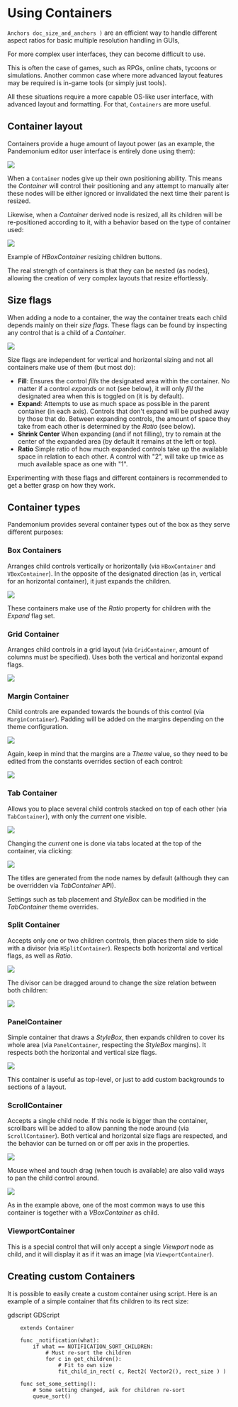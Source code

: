 

# Using Containers

`Anchors doc_size_and_anchors )` are an efficient way to handle
different aspect ratios for basic multiple resolution handling in GUIs,

For more complex user interfaces, they can become difficult to use.

This is often the case of games, such as RPGs, online chats, tycoons or simulations. Another
common case where more advanced layout features may be required is in-game tools (or simply just tools).

All these situations require a more capable OS-like user interface, with advanced layout and formatting.
For that, `Containers` are more useful.

## Container layout

Containers provide a huge amount of layout power (as an example, the Pandemonium editor user interface is entirely done using them):

   ![](img/pandemonium_containers.png)

When a `Container` nodes give up their
own positioning ability. This means the *Container* will control their positioning and any attempt to manually alter these
nodes will be either ignored or invalidated the next time their parent is resized.

Likewise, when a *Container* derived node is resized, all its children will be re-positioned according to it,
with a behavior based on the type of container used:

   ![](img/container_example.gif)

Example of *HBoxContainer* resizing children buttons.

The real strength of containers is that they can be nested (as nodes), allowing the creation of very complex layouts that resize effortlessly.

## Size flags

When adding a node to a container, the way the container treats each child depends mainly on their *size flags*. These flags
can be found by inspecting any control that is a child of a *Container*.

   ![](img/container_size_flags.png)

Size flags are independent for vertical and horizontal sizing and not all containers make use of them (but most do):

* **Fill**: Ensures the control *fills* the designated area within the container. No matter if
  a control *expands* or not (see below), it will only *fill* the designated area when this is toggled on (it is by default).
* **Expand**: Attempts to use as much space as possible in the parent container (in each axis).
  Controls that don't expand will be pushed away by those that do. Between expanding controls, the
  amount of space they take from each other is determined by the *Ratio* (see below).
* **Shrink Center** When expanding (and if not filling), try to remain at the center of the expanded
  area (by default it remains at the left or top).
* **Ratio** Simple ratio of how much expanded controls take up the available space in relation to each
  other. A control with "2", will take up twice as much available space as one with "1".

Experimenting with these flags and different containers is recommended to get a better grasp on how they work.

## Container types

Pandemonium provides several container types out of the box as they serve different purposes:

### Box Containers

Arranges child controls vertically or horizontally (via `HBoxContainer` and
`VBoxContainer`). In the opposite of the designated direction
(as in, vertical for an horizontal container), it just expands the children.

   ![](img/containers_box.png)

These containers make use of the *Ratio* property for children with the *Expand* flag set.

### Grid Container

Arranges child controls in a grid layout (via `GridContainer`, amount
of columns must be specified). Uses both the vertical and horizontal expand flags.

   ![](img/containers_grid.png)

### Margin Container

Child controls are expanded towards the bounds of this control (via
`MarginContainer`). Padding will be added on the margins
depending on the theme configuration.

   ![](img/containers_margin.png)

Again, keep in mind that the margins are a *Theme* value, so they need to be edited from the
constants overrides section of each control:

   ![](img/containers_margin_constants.png)

### Tab Container

Allows you to place several child controls stacked on top of each other (via
`TabContainer`), with only the *current* one visible.

   ![](img/containers_tab.png)

Changing the *current* one is done via tabs located at the top of the container, via clicking:

   ![](img/containers_tab_click.gif)

The titles are generated from the node names by default (although they can be overridden via *TabContainer* API).

Settings such as tab placement and *StyleBox* can be modified in the *TabContainer* theme overrides.

### Split Container

Accepts only one or two children controls, then places them side to side with a divisor
(via `HSplitContainer`).
Respects both horizontal and vertical flags, as well as *Ratio*.

   ![](img/containers_split.png)

The divisor can be dragged around to change the size relation between both children:

   ![](img/containers_split_drag.gif)


### PanelContainer

Simple container that draws a *StyleBox*, then expands children to cover its whole area
(via `PanelContainer`, respecting the *StyleBox* margins).
It respects both the horizontal and vertical size flags.

   ![](img/containers_panel.png)

This container is useful as top-level, or just to add custom backgrounds to sections of a layout.

### ScrollContainer

Accepts a single child node. If this node is bigger than the container, scrollbars will be added
to allow panning the node around (via `ScrollContainer`). Both
vertical and horizontal size flags are respected, and the behavior can be turned on or off
per axis in the properties.

   ![](img/containers_scroll.png)

Mouse wheel and touch drag (when touch is available) are also valid ways to pan the child control around.

   ![](img/containers_center_pan.gif)

As in the example above, one of the most common ways to use this container is together with a *VBoxContainer* as child.


### ViewportContainer

This is a special control that will only accept a single *Viewport* node as child, and it will display
it as if it was an image (via `ViewportContainer`).

## Creating custom Containers

It is possible to easily create a custom container using script. Here is an example of a simple container that fits children
to its rect size:

gdscript GDScript

```
    extends Container

    func _notification(what):
        if what == NOTIFICATION_SORT_CHILDREN:
            # Must re-sort the children
            for c in get_children():
                # Fit to own size
                fit_child_in_rect( c, Rect2( Vector2(), rect_size ) )

    func set_some_setting():
        # Some setting changed, ask for children re-sort
        queue_sort()
```
